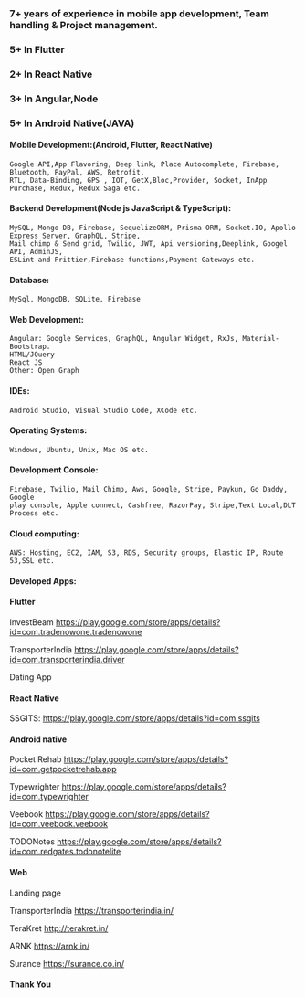 ### 7+ years of experience in mobile app development, Team handling & Project management.
### 5+ In Flutter
### 2+ In React Native
### 3+ In Angular,Node
### 5+ In Android Native(JAVA)

#### Mobile Development:(Android, Flutter, React Native)
    Google API,App Flavoring, Deep link, Place Autocomplete, Firebase, Bluetooth, PayPal, AWS, Retrofit,
    RTL, Data-Binding, GPS , IOT, GetX,Bloc,Provider, Socket, InApp Purchase, Redux, Redux Saga etc.

#### Backend Development(Node js JavaScript & TypeScript):
    MySQL, Mongo DB, Firebase, SequelizeORM, Prisma ORM, Socket.IO, Apollo Express Server, GraphQL, Stripe, 
    Mail chimp & Send grid, Twilio, JWT, Api versioning,Deeplink, Googel API, AdminJS, 
    ESLint and Prittier,Firebase functions,Payment Gateways etc.

#### Database:
    MySql, MongoDB, SQLite, Firebase

#### Web Development:
    Angular: Google Services, GraphQL, Angular Widget, RxJs, Material-Bootstrap.
    HTML/JQuery
    React JS
    Other: Open Graph

#### IDEs: 
    Android Studio, Visual Studio Code, XCode etc.

#### Operating Systems: 
    Windows, Ubuntu, Unix, Mac OS etc.

#### Development Console: 
    Firebase, Twilio, Mail Chimp, Aws, Google, Stripe, Paykun, Go Daddy, Google 
    play console, Apple connect, Cashfree, RazorPay, Stripe,Text Local,DLT Process etc.

#### Cloud computing:
    AWS: Hosting, EC2, IAM, S3, RDS, Security groups, Elastic IP, Route 53,SSL etc.

#### Developed Apps:
#### Flutter
InvestBeam
    https://play.google.com/store/apps/details?id=com.tradenowone.tradenowone
    
TransporterIndia
    https://play.google.com/store/apps/details?id=com.transporterindia.driver
    
Dating App    
    
#### React Native
SSGITS:
    https://play.google.com/store/apps/details?id=com.ssgits
    
#### Android native
Pocket Rehab
    https://play.google.com/store/apps/details?id=com.getpocketrehab.app
    
Typewrighter
    https://play.google.com/store/apps/details?id=com.typewrighter
    
Veebook
    https://play.google.com/store/apps/details?id=com.veebook.veebook
    
TODONotes
    https://play.google.com/store/apps/details?id=com.redgates.todonotelite

#### Web
Landing page

TransporterIndia https://transporterindia.in/
    
TeraKret http://terakret.in/   

ARNK https://arnk.in/

Surance https://surance.co.in/

#### Thank You


